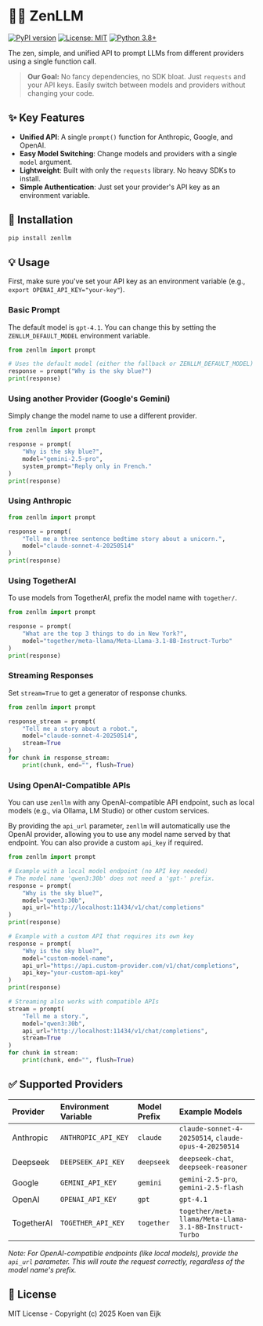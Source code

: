 # 🧘‍♂️ ZenLLM

[![PyPI version](https://badge.fury.io/py/zenllm.svg)](https://badge.fury.io/py/zenllm)
[![License: MIT](https://img.shields.io/badge/License-MIT-yellow.svg)](https://opensource.org/licenses/MIT)
[![Python 3.8+](https://img.shields.io/badge/python-3.8+-blue.svg)](https://www.python.org/downloads/release/python-380/)

The zen, simple, and unified API to prompt LLMs from different providers using a single function call.

> **Our Goal:** No fancy dependencies, no SDK bloat. Just `requests` and your API keys. Easily switch between models and providers without changing your code.

## ✨ Key Features

- **Unified API**: A single `prompt()` function for Anthropic, Google, and OpenAI.
- **Easy Model Switching**: Change models and providers with a single `model` argument.
- **Lightweight**: Built with only the `requests` library. No heavy SDKs to install.
- **Simple Authentication**: Just set your provider's API key as an environment variable.

## 🚀 Installation

```bash
pip install zenllm
```

## 💡 Usage

First, make sure you've set your API key as an environment variable (e.g., `export OPENAI_API_KEY="your-key"`).

### Basic Prompt

The default model is `gpt-4.1`. You can change this by setting the `ZENLLM_DEFAULT_MODEL` environment variable.

```python
from zenllm import prompt

# Uses the default model (either the fallback or ZENLLM_DEFAULT_MODEL)
response = prompt("Why is the sky blue?")
print(response)
```

### Using another Provider (Google's Gemini)

Simply change the model name to use a different provider.

```python
from zenllm import prompt

response = prompt(
    "Why is the sky blue?",
    model="gemini-2.5-pro",
    system_prompt="Reply only in French."
)
print(response)
```

### Using Anthropic

```python
from zenllm import prompt

response = prompt(
    "Tell me a three sentence bedtime story about a unicorn.",
    model="claude-sonnet-4-20250514"
)
print(response)
```

### Using TogetherAI

To use models from TogetherAI, prefix the model name with `together/`.

```python
from zenllm import prompt

response = prompt(
    "What are the top 3 things to do in New York?",
    model="together/meta-llama/Meta-Llama-3.1-8B-Instruct-Turbo"
)
print(response)
```

### Streaming Responses

Set `stream=True` to get a generator of response chunks.

```python
from zenllm import prompt

response_stream = prompt(
    "Tell me a story about a robot.", 
    model="claude-sonnet-4-20250514", 
    stream=True
)
for chunk in response_stream:
    print(chunk, end="", flush=True)
```

### Using OpenAI-Compatible APIs

You can use `zenllm` with any OpenAI-compatible API endpoint, such as local models (e.g., via Ollama, LM Studio) or other custom services.

By providing the `api_url` parameter, `zenllm` will automatically use the OpenAI provider, allowing you to use any model name served by that endpoint. You can also provide a custom `api_key` if required.

```python
from zenllm import prompt

# Example with a local model endpoint (no API key needed)
# The model name 'qwen3:30b' does not need a 'gpt-' prefix.
response = prompt(
    "Why is the sky blue?",
    model="qwen3:30b", 
    api_url="http://localhost:11434/v1/chat/completions"
)
print(response)

# Example with a custom API that requires its own key
response = prompt(
    "Why is the sky blue?",
    model="custom-model-name",
    api_url="https://api.custom-provider.com/v1/chat/completions",
    api_key="your-custom-api-key"
)
print(response)

# Streaming also works with compatible APIs
stream = prompt(
    "Tell me a story.",
    model="qwen3:30b", 
    api_url="http://localhost:11434/v1/chat/completions",
    stream=True
)
for chunk in stream:
    print(chunk, end="", flush=True)
```

## ✅ Supported Providers

| Provider  | Environment Variable  | Model Prefix | Example Models                                       |
| :-------- | :-------------------- | :----------- | :--------------------------------------------------- |
| Anthropic | `ANTHROPIC_API_KEY`   | `claude`     | `claude-sonnet-4-20250514`, `claude-opus-4-20250514` |
| Deepseek  | `DEEPSEEK_API_KEY`    | `deepseek`   | `deepseek-chat`, `deepseek-reasoner`                 |
| Google    | `GEMINI_API_KEY`      | `gemini`     | `gemini-2.5-pro`, `gemini-2.5-flash`                 |
| OpenAI    | `OPENAI_API_KEY`      | `gpt`        | `gpt-4.1`                                            |
| TogetherAI| `TOGETHER_API_KEY`    | `together`   | `together/meta-llama/Meta-Llama-3.1-8B-Instruct-Turbo` |

*Note: For OpenAI-compatible endpoints (like local models), provide the `api_url` parameter. This will route the request correctly, regardless of the model name's prefix.*

## 📜 License

MIT License - Copyright (c) 2025 Koen van Eijk